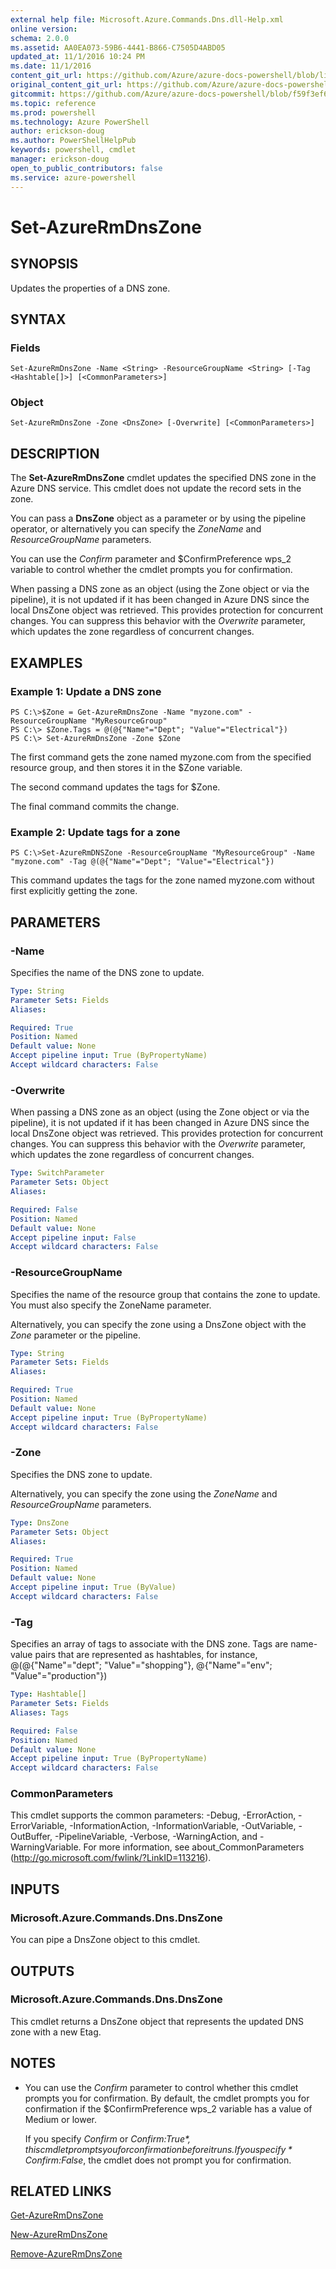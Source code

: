 ```yaml
---
external help file: Microsoft.Azure.Commands.Dns.dll-Help.xml
online version: 
schema: 2.0.0
ms.assetid: AA0EA073-59B6-4441-B866-C7505D4ABD05
updated_at: 11/1/2016 10:24 PM
ms.date: 11/1/2016
content_git_url: https://github.com/Azure/azure-docs-powershell/blob/live/azureps-cmdlets-docs/ResourceManager/AzureRM.DNS/v1.0.12/Set-AzureRmDnsZone.md
original_content_git_url: https://github.com/Azure/azure-docs-powershell/blob/live/azureps-cmdlets-docs/ResourceManager/AzureRM.DNS/v1.0.12/Set-AzureRmDnsZone.md
gitcommit: https://github.com/Azure/azure-docs-powershell/blob/f59f3ef60bc592383812213e69fd77ba950759ed/azureps-cmdlets-docs/ResourceManager/AzureRM.DNS/v1.0.12/Set-AzureRmDnsZone.md
ms.topic: reference
ms.prod: powershell
ms.technology: Azure PowerShell
author: erickson-doug
ms.author: PowerShellHelpPub
keywords: powershell, cmdlet
manager: erickson-doug
open_to_public_contributors: false
ms.service: azure-powershell
---
```


# Set-AzureRmDnsZone

## SYNOPSIS
Updates the properties of a DNS zone.

## SYNTAX

### Fields
```
Set-AzureRmDnsZone -Name <String> -ResourceGroupName <String> [-Tag <Hashtable[]>] [<CommonParameters>]
```

### Object
```
Set-AzureRmDnsZone -Zone <DnsZone> [-Overwrite] [<CommonParameters>]
```

## DESCRIPTION
The **Set-AzureRmDnsZone** cmdlet updates the specified DNS zone in the Azure DNS service.
This cmdlet does not update the record sets in the zone.

You can pass a **DnsZone** object as a parameter or by using the pipeline operator, or alternatively you can specify the *ZoneName* and *ResourceGroupName* parameters.

You can use the *Confirm* parameter and $ConfirmPreference wps_2 variable to control whether the cmdlet prompts you for confirmation.

When passing a DNS zone as an object (using the Zone object or via the pipeline), it is not updated if it has been changed in Azure DNS since the local DnsZone object was retrieved.
This provides protection for concurrent changes.
You can suppress this behavior with the *Overwrite* parameter, which updates the zone regardless of concurrent changes.

## EXAMPLES

### Example 1: Update a DNS zone
```
PS C:\>$Zone = Get-AzureRmDnsZone -Name "myzone.com" -ResourceGroupName "MyResourceGroup"
PS C:\> $Zone.Tags = @(@{"Name"="Dept"; "Value"="Electrical"})
PS C:\> Set-AzureRmDnsZone -Zone $Zone
```

The first command gets the zone named myzone.com from the specified resource group, and then stores it in the $Zone variable.

The second command updates the tags for $Zone.

The final command commits the change.

### Example 2: Update tags for a zone
```
PS C:\>Set-AzureRmDNSZone -ResourceGroupName "MyResourceGroup" -Name "myzone.com" -Tag @(@{"Name"="Dept"; "Value"="Electrical"})
```

This command updates the tags for the zone named myzone.com without first explicitly getting the zone.

## PARAMETERS

### -Name
Specifies the name of the DNS zone to update.

```yaml
Type: String
Parameter Sets: Fields
Aliases: 

Required: True
Position: Named
Default value: None
Accept pipeline input: True (ByPropertyName)
Accept wildcard characters: False
```

### -Overwrite
When passing a DNS zone as an object (using the Zone object or via the pipeline), it is not updated if it has been changed in Azure DNS since the local DnsZone object was retrieved.
This provides protection for concurrent changes.
You can suppress this behavior with the *Overwrite* parameter, which updates the zone regardless of concurrent changes.

```yaml
Type: SwitchParameter
Parameter Sets: Object
Aliases: 

Required: False
Position: Named
Default value: None
Accept pipeline input: False
Accept wildcard characters: False
```

### -ResourceGroupName
Specifies the name of the resource group that contains the zone to update.
You must also specify the ZoneName parameter.

Alternatively, you can specify the zone using a DnsZone object with the *Zone* parameter or the pipeline.

```yaml
Type: String
Parameter Sets: Fields
Aliases: 

Required: True
Position: Named
Default value: None
Accept pipeline input: True (ByPropertyName)
Accept wildcard characters: False
```

### -Zone
Specifies the DNS zone to update.

Alternatively, you can specify the zone using the *ZoneName* and *ResourceGroupName* parameters.

```yaml
Type: DnsZone
Parameter Sets: Object
Aliases: 

Required: True
Position: Named
Default value: None
Accept pipeline input: True (ByValue)
Accept wildcard characters: False
```

### -Tag
Specifies an array of tags to associate with the DNS zone.
Tags are name-value pairs that are represented as hashtables, for instance, @(@{"Name"="dept"; "Value"="shopping"}, @{"Name"="env"; "Value"="production"})

```yaml
Type: Hashtable[]
Parameter Sets: Fields
Aliases: Tags

Required: False
Position: Named
Default value: None
Accept pipeline input: True (ByPropertyName)
Accept wildcard characters: False
```

### CommonParameters
This cmdlet supports the common parameters: -Debug, -ErrorAction, -ErrorVariable, -InformationAction, -InformationVariable, -OutVariable, -OutBuffer, -PipelineVariable, -Verbose, -WarningAction, and -WarningVariable. For more information, see about_CommonParameters (http://go.microsoft.com/fwlink/?LinkID=113216).

## INPUTS

### Microsoft.Azure.Commands.Dns.DnsZone
You can pipe a DnsZone object to this cmdlet.

## OUTPUTS

### Microsoft.Azure.Commands.Dns.DnsZone
This cmdlet returns a DnsZone object that represents the updated DNS zone with a new Etag.

## NOTES
* You can use the *Confirm* parameter to control whether this cmdlet prompts you for confirmation. By default, the cmdlet prompts you for confirmation if the $ConfirmPreference wps_2 variable has a value of Medium or lower.

  If you specify *Confirm* or *Confirm:$True*, this cmdlet prompts you for confirmation before it runs.
If you specify *Confirm:$False*, the cmdlet does not prompt you for confirmation.

## RELATED LINKS

[Get-AzureRmDnsZone](xref:ResourceManager/AzureRM.DNS/v1.0.12/Get-AzureRmDnsZone.md)

[New-AzureRmDnsZone](xref:ResourceManager/AzureRM.DNS/v1.0.12/New-AzureRmDnsZone.md)

[Remove-AzureRmDnsZone](xref:ResourceManager/AzureRM.DNS/v1.0.12/Remove-AzureRmDnsZone.md)


